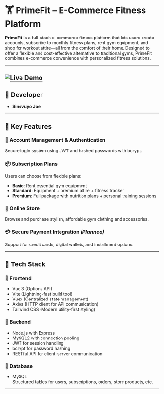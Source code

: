 # 🏋️ PrimeFit – E-Commerce Fitness Platform

**PrimeFit** is a full-stack e-commerce fitness platform that lets users create accounts, subscribe to monthly fitness plans, rent gym equipment,
and shop for workout attire—all from the comfort of their home. Designed to offer a flexible and cost-effective alternative to traditional gyms,
PrimeFit combines e-commerce convenience with personalized fitness solutions.

---
[![Live Demo](https://img.shields.io/badge/demo-online-orange)](https://gymprimefit.netlify.app/)
---

## 👤 Developer

- **Sinovuyo Joe**

---

## 🌟 Key Features

### 🔐 Account Management & Authentication
Secure login system using JWT and hashed passwords with bcrypt.

### 📦 Subscription Plans
Users can choose from flexible plans:
- **Basic**: Rent essential gym equipment  
- **Standard**: Equipment + premium attire + fitness tracker  
- **Premium**: Full package with nutrition plans + personal training sessions

### 🛒 Online Store
Browse and purchase stylish, affordable gym clothing and accessories.

### 💳 Secure Payment Integration *(Planned)*
Support for credit cards, digital wallets, and installment options.

---

## 🧱 Tech Stack

### 🔹 Frontend
- Vue 3 (Options API)  
- Vite (Lightning-fast build tool)  
- Vuex (Centralized state management)  
- Axios (HTTP client for API communication)  
- Tailwind CSS (Modern utility-first styling)

### 🔹 Backend
- Node.js with Express  
- MySQL2 with connection pooling  
- JWT for session handling  
- bcrypt for password hashing  
- RESTful API for client-server communication

### 🔹 Database
- MySQL  
Structured tables for users, subscriptions, orders, store products, etc.

---
